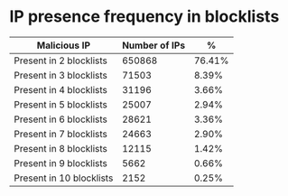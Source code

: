 # IP presence frequency in blocklists
| Malicious IP | Number of IPs | % |
|----|----|----|
| Present in 2 blocklists | 650868 | 76.41% |
| Present in 3 blocklists | 71503 | 8.39% |
| Present in 4 blocklists | 31196 | 3.66% |
| Present in 5 blocklists | 25007 | 2.94% |
| Present in 6 blocklists | 28621 | 3.36% |
| Present in 7 blocklists | 24663 | 2.90% |
| Present in 8 blocklists | 12115 | 1.42% |
| Present in 9 blocklists | 5662 | 0.66% |
| Present in 10 blocklists | 2152 | 0.25% |

